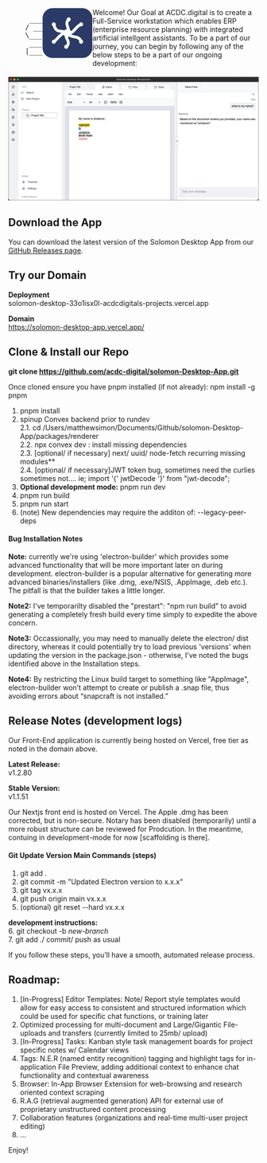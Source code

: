 <div style="display: flex;">
  <pre>
     ____        _                             
    / ___|  ___ | | ___  _ __ ___   ___  _ __  
    \___ \ / _ \| |/ _ \| '_ ` _ \ / _ \| '_ \ 
     ___) | (_) | | (_) | | | | | | (_) | | | |
    |____/ \___/|_|\___/|_| |_| |_|\___/|_| |_|
  </pre>
  <img src="./packages/renderer/public/solomonsm.png" height="100px" alt="Solomon Logo">
  Welcome!    
  Our Goal at ACDC.digital is to create a Full-Service workstation which enables ERP (enterprise resource planning) with integrated artificial intellgent assistants. To be a part of our journey, you can begin by following any of the below steps to be a part of our ongoing development:
  </div>

![Alt Text](./packages/renderer/public/solomon-screenshot.png)

## Download the App

You can download the latest version of the Solomon Desktop App from our [GitHub Releases page](https://github.com/acdc-digital/solomon-Desktop-App/releases).

## Try our Domain

**Deployment**   
solomon-desktop-33o1isx0l-acdcdigitals-projects.vercel.app

**Domain**   
https://solomon-desktop-app.vercel.app/

## Clone & Install our Repo
**git clone https://github.com/acdc-digital/solomon-Desktop-App.git**

Once cloned ensure you have pnpm installed (if not already): npm install -g pnpm

1. pnpm install
2. spinup Convex backend prior to rundev   
2.1. cd /Users/matthewsimon/Documents/Github/solomon-Desktop-App/packages/renderer   
2.2. npx convex dev : install missing dependencies   
2.3. [optional/ if necessary] next/ uuid/ node-fetch recurring missing modules**   
2.4. [optional/ if necessary]JWT token bug, sometimes need the curlies sometimes not.... ie; import '{' jwtDecode '}' from "jwt-decode";
3. **Optional development mode:** pnpm run dev
4. pnpm run build
5. pnpm run start
6. (note) New dependencies may require the additon of: --legacy-peer-deps

#### Bug Installation Notes
**Note:** currently we're using 'electron-builder' which provides some advanced functionality that will be more important later on during development. electron-builder is a popular alternative for generating more advanced binaries/installers (like .dmg, .exe/NSIS, .AppImage, .deb etc.). The pitfall is that the builder takes a little longer.

**Note2:** I've temporarilty disabled the "prestart": "npm run build" to avoid generating a completely fresh build every time simply to expedite the above concern.   

**Note3:** Occassionally, you may need to manually delete the electron/ dist directory, whereas it could potentially try to load previous 'versions' when updating the version in the package.json - otherwise, I've noted the bugs identified above in the Installation steps.

**Note4:** By restricting the Linux build target to something like "AppImage", electron-builder won’t attempt to create or publish a .snap file, thus avoiding errors about “snapcraft is not installed.”

## Release Notes (development logs)
Our Front-End application is currently being hosted on Vercel, free tier as noted in the domain above.

**Latest Release:**   
v1.2.80   

**Stable Version:**   
v1.1.51   

Our Nextjs front end is hosted on Vercel. The Apple .dmg has been corrected, but is non-secure. Notary has been disabled (temporarily) until a more robust structure can be reviewed for Prodcution. In the meantime, contuing in development-mode for now [scaffolding is there].

#### Git Update Version Main Commands (steps)
1. git add .
2. git commit -m "Updated Electron version to x.x.x"
3. git tag vx.x.x
4. git push origin main vx.x.x
5. (optional) git reset --hard vx.x.x

**development instructions:**   
6. git checkout -b *new-branch*   
7. git add ./ commit/ push as usual

If you follow these steps, you’ll have a smooth, automated release process.

## Roadmap:
1. [In-Progress] Editor Templates: Note/ Report style templates would allow for easy access to consistent and structured information which could be used for specific chat functions, or training later 
2. Optimized processing for multi-document and Large/Gigantic File-uploads and transfers (currently limited to 25mb/ upload)
3. [In-Progress] Tasks: Kanban style task management boards for project specific notes w/ Calendar views
4. Tags: N.E.R (named entity recognition) tagging and highlight tags for in-application File Preview, adding additional context to enhance chat functionality and contextual awareness
5. Browser: In-App Browser Extension for web-browsing and research oriented context scraping
6. R.A.G (retrieval augmented generation) API for external use of proprietary unstructured content processing
7. Collaboration features (organizations and real-time multi-user project editing)
8. ... 

Enjoy!